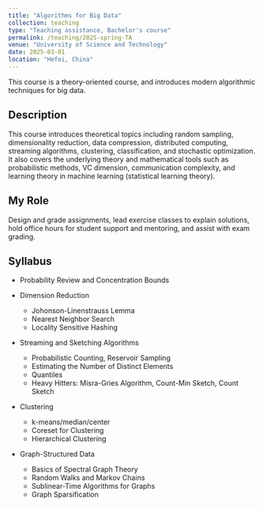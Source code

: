 ```yaml
---
title: "Algorithms for Big Data"
collection: teaching
type: "Teaching assistance, Bachelor's course"
permalink: /teaching/2025-spring-TA
venue: "University of Science and Technology"
date: 2025-03-01
location: "Hefei, China"
---
```


This course is a theory-oriented course, and introduces modern algorithmic techniques for big data.

Description
------
This course introduces theoretical topics including random sampling, dimensionality reduction, data compression, distributed computing, streaming algorithms, clustering, classification, and stochastic optimization. It also covers the underlying theory and mathematical tools such as probabilistic methods, VC dimension, communication complexity, and learning theory in machine learning (statistical learning theory).

My Role
------
Design and grade assignments, lead exercise classes to explain solutions, hold office hours for student support and mentoring, and assist with exam grading.

Syllabus
------
* Probability Review and Concentration Bounds

* Dimension Reduction
    * Johonson-Linenstrauss Lemma 
    * Nearest Neighbor Search
    * Locality Sensitive Hashing

* Streaming and Sketching Algorithms
    * Probabilistic Counting, Reservoir Sampling
    * Estimating the Number of Distinct Elements
    * Quantiles
    * Heavy Hitters: Misra-Gries Algorithm, Count-Min Sketch, Count Sketch

* Clustering
    * k-means/median/center
    * Coreset for Clustering
    * Hierarchical Clustering

* Graph-Structured Data
    * Basics of Spectral Graph Theory
    * Random Walks and Markov Chains
    * Sublinear-Time Algorithms for Graphs
    * Graph Sparsification